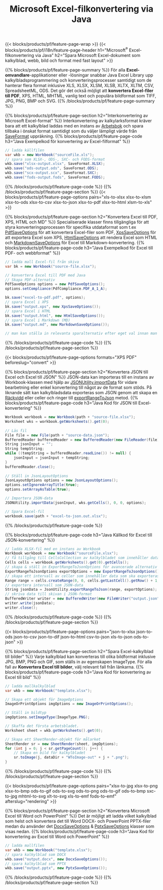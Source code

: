 ﻿---
title: Microsoft Excel-filkonvertering via Java 
url: /sv/java/conversion/
description: Konvertera Excel XLS, XLSX, ODS, CSV till PDF, XPS, HTML, JPEG, HTML och många andra populära format med bara några rader med Java-kod.
---
{{< blocks/products/pf/feature-page-wrap >}}
{{< blocks/products/pf/i18n/feature-page-header h1="Microsoft<sup>&reg;</sup> Excel-filkonvertering via Java" h2="Spara Microsoft Excel-dokument som kalkylblad, webb, bild och format med fast layout" >}}

{{% blocks/products/pf/feature-page-summary %}}
För alla **Excel-omvandlare**-applikationer eller -lösningar snabbar Java Excel Library upp kalkylbladsprogrammering och konverteringsprocesser samtidigt som de hanterar flera format inklusive XLS, XLSX, XLSM, XLSB, XLTX, XLTM, CSV, SpreadsheetML, ODS. Det gör det också möjligt att **konvertera Excel-filer till PDF**, XPS, HTML, MHTML, vanlig text och populära bildformat som TIFF, JPG, PNG, BMP och SVG.
{{% /blocks/products/pf/feature-page-summary %}}

{{% blocks/products/pf/feature-page-section h2="Interkonvertering av Microsoft Excel-format" %}}
Interkonvertering av kalkylarksformat kräver bara att ett kalkylblad laddas med en instans av [Arbetsbok](https://apireference.aspose.com/cells/java/com.aspose.cells/Workbook) och spara tillbaka i önskat format samtidigt som du väljer lämpligt värde från [SaveFormat](https://apireference.aspose.com/cells/java/com.aspose.cells/SaveFormat) uppräkning.
{{% blocks/products/pf/feature-page-code h3="Java Exempelkod för konvertering av Excel-filformat" %}}

```cs
// ladda källfilen
var wkb = new Workbook("sourceFile.xls");
// spara som XLSX-, ODS-, SXC- och FODS-format
wkb.save("xlsx-output.xlsx", SaveFormat.XLSX);
wkb.save("ods-output.ods", SaveFormat.ODS);
wkb.save("scx-output.scx", SaveFormat.SXC);
wkb.save("fods-output.fods", SaveFormat.FODS);

```
{{% /blocks/products/pf/feature-page-code %}}
{{% /blocks/products/pf/feature-page-section %}}
{{< blocks/products/pf/feature-page-options pairs="xls-to-xlsx xlsx-to-xlsm xlsx-to-ods xlsx-to-csv xlsx-to-json xlsx-to-pdf xlsx-to-html xlsm-to-xls" >}}


{{% blocks/products/pf/feature-page-section h2="Konvertera Excel till PDF, XPS, HTML och MD" %}}
Specialiserade klasser finns tillgängliga för att styra konverteringsprocessen för specifika utdataformat som t.ex [PdfSaveOptions](https://apireference.aspose.com/cells/java/com.aspose.cells/PdfSaveOptions) för att konvertera Excel-filer som PDF, [XpsSaveOptions](https://apireference.aspose.com/cells/java/com.aspose.cells/XpsSaveOptions) för att exportera Excel som XPS, [HtmlSaveOptions](https://apireference.aspose.com/cells/java/com.aspose.cells/HtmlSaveOptions) att rendera Excel som HTML och [MarkdownSaveOptions](https://apireference.aspose.com/cells/java/com.aspose.cells/MarkdownSaveOptions) för Excel till Markdown-konvertering. 
{{% blocks/products/pf/feature-page-code h3="Java Exempelkod för Excel till PDF- och webbformat" %}}

```cs
// ladda mall Excel-fil från skiva
var bk = new Workbook("source-file.xlsx");

// konvertera Excel till PDF med Java
// Skapa PDF-alternativ
PdfSaveOptions options = new PdfSaveOptions();
options.setCompliance(PdfCompliance.PDF_A_1_A);

bk.save("excel-to-pdf.pdf", options);
// spara Excel i XPS
bk.save("output.xps", new XpsSaveOptions());
// spara Excel i HTML
bk.save("output.html", new HtmlSaveOptions());
// spara Excel i Markdown (MD)
bk.save("output.md", new MarkdownSaveOptions());

// man kan ställa in relevanta sparalternativ efter eget val innan man sparar till relevant format

```
{{% /blocks/products/pf/feature-page-code %}}
{{% /blocks/products/pf/feature-page-section %}}

{{< blocks/products/pf/feature-page-options formats="XPS PDF" beforeslug="convert" >}}

{{% blocks/products/pf/feature-page-section h2="Konvertera JSON till Excel och Excel till JSON" %}}
JSON-data kan importeras till en instans av Workbook-klassen med hjälp av [JSONUtility.importData](https://apireference.aspose.com/cells/java/com.aspose.cells/jsonutility#importData) för vidare bearbetning eller enkel konvertering till något av de format som stöds. På liknande sätt kan kalkylbladsdata exporteras som JSON genom att skapa en [Räckvidd](https://apireference.aspose.com/cells/java/com.aspose.cells/range) eller celler och ringer till [exportRangeToJson](https://apireference.aspose.com/cells/java/com.aspose.cells/jsonutility) metod.
{{% blocks/products/pf/feature-page-code h3="Java Kod för JSON till Excel-konvertering" %}}
```cs
Workbook workbook = new Workbook(path + "source-file.xlsx");
Worksheet wks = workbook.getWorksheets().get(0);
		
// Läs fil
File file = new File(path + "source-data.json");
BufferedReader bufferedReader = new BufferedReader(new FileReader(file));
String jsonInput = "";
String tempString;
while ((tempString = bufferedReader.readLine()) != null) {
	jsonInput = jsonInput + tempString; 
}
bufferedReader.close();
							
// Ställ in JsonLayoutOptions
JsonLayoutOptions options = new JsonLayoutOptions();
options.setIgnoreArrayTitle(true);
options.setArrayAsTable(true);

// Importera JSON-data
JSONUtility.importData(jsonInput, wks.getCells(), 0, 0, options);

// Spara Excel-fil
workbook.save(path + "excel-to-json.out.xlsx");

```
{{% /blocks/products/pf/feature-page-code %}}

{{% blocks/products/pf/feature-page-code h3="Java Källkod för Excel till JSON-konvertering" %}}
```cs
// ladda XLSX-fil med en instans av Workbook
Workbook workbook = new Workbook("sourceFile.xlsx");
// få tillgång till CellsCollection av kalkylbladet som innehåller data som ska konverteras
Cells cells = workbook.getWorksheets().get(0).getCells();
// skapa & ställ in ExportRangeToJsonOptions för avancerade alternativ
ExportRangeToJsonOptions exportOptions = new ExportRangeToJsonOptions();
// skapa ett intervall av celler som innehåller data som ska exporteras
Range range = cells.createRange(0, 0, cells.getLastCell().getRow() + 1, cells.getLastCell().getColumn() + 1);
// exportera intervall som JSON-data
String jsonData = JsonUtility.exportRangeToJson(range, exportOptions);
// skriva data till skivan i JSON-format
BufferedWriter writer = new BufferedWriter(new FileWriter("output.json"));
writer.write(jsonData);
writer.close();    

```
{{% /blocks/products/pf/feature-page-code %}}
{{% /blocks/products/pf/feature-page-section %}}

{{< blocks/products/pf/feature-page-options pairs="json-to-xlsx json-to-ods json-to-csv json-to-dif json-to-html csv-to-json xls-to-json ods-to-json" >}}

{{% blocks/products/pf/feature-page-section h2="Spara Excel-kalkylblad till bilder" %}}
Varje kalkylblad kan konverteras till olika bildformat inklusive JPG, BMP, PNG och GIF, som ställs in av egenskapen ImageType. För alla fall av **Konvertera Excel till bilder**, välj relevant fall från länkarna.
{{% blocks/products/pf/feature-page-code h3="Java Kod för konvertering av Excel till bild" %}}
```cs
// ladda mallkalkylblad
var wkb = new Workbook("template.xlsx");

// Skapa ett objekt för ImageOptions
ImageOrPrintOptions imgOptions = new ImageOrPrintOptions();

// Ställ in bildtyp
imgOptions.setImageType(ImageType.PNG);

// Skaffa det första arbetsbladet.
Worksheet sheet = wkb.getWorksheets().get(0);

// Skapa ett SheetRender-objekt för målarket
SheetRender sr = new SheetRender(sheet, imgOptions);
for (int j = 0; j < sr.getPageCount(); j++) {
	// Skapa en bild för kalkylbladet
	sr.toImage(j, dataDir + "WToImage-out" + j + ".png");
}

```
{{% /blocks/products/pf/feature-page-code %}}
{{% /blocks/products/pf/feature-page-section %}}

{{< blocks/products/pf/feature-page-options pairs="xlsx-to-jpg xlsx-to-png xlsx-to-bmp ods-to-gif ods-to-svg ods-to-png ods-to-gif ods-to-bmp sxc-to-jpg mhtml-to-svg xlt-to-svg xls-to-emf fods-to-emf" afterslug="rendering" >}}

{{% blocks/products/pf/feature-page-section h2="Konvertera Microsoft Excel till Word och PowerPoint" %}}
Det är möjligt att ladda vilket kalkylblad som helst och konvertera det till Word DOCX- och PowerPoint PPTX-filer medan du använder det [DocxSaveOptions](https://apireference.aspose.com/cells/java/com.aspose.cells/DocxSaveOptions) & [PptxSaveOptions](https://apireference.aspose.com/cells/java/com.aspose.cells/PptxSaveOptions) klasser som visas nedan.
{{% blocks/products/pf/feature-page-code h3="Java Kod för konvertering av Excel till Word och PowerPoint" %}}
```cs
// ladda mallfilen
var wkb = new Workbook("template.xlsx");
// spara kalkylblad som DOCX
wkb.save("output.docx", new DocxSaveOptions());
// spara kalkylblad som PPTX
wkb.save("output.pptx", new PptxSaveOptions());

```
{{% /blocks/products/pf/feature-page-code %}}
{{% /blocks/products/pf/feature-page-section %}}